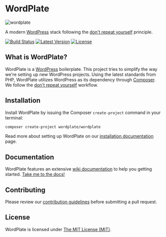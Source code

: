 WordPlate
=========

![wordplate](https://cloud.githubusercontent.com/assets/499192/9743256/a84e145c-5665-11e5-9ed1-235c0b395459.png)

A modern [WordPress](https://github.com/WordPress/WordPress) stack following the [don't repeat yourself](http://en.wikipedia.org/wiki/Don't_repeat_yourself) principle.

[![Build Status](https://img.shields.io/travis/wordplate/framework/master.svg?style=flat)](https://travis-ci.org/wordplate/framework)
[![Latest Version](https://img.shields.io/github/release/wordplate/wordplate.svg?style=flat)](https://github.com/wordplate/wordplate/releases)
[![License](https://img.shields.io/packagist/l/wordplate/wordplate.svg?style=flat)](https://packagist.org/packages/wordplate/wordplate)

## What is WordPlate?

WordPlate is a [WordPress](https://github.com/WordPress/WordPress) boilerplate. This project tries to simplify the way we're setting up new WordPress projects. Using the latest standards from PHP, WordPlate utilizes WordPress as its dependency through [Composer](https://getcomposer.org/). We follow the [don't repeat yourself](http://en.wikipedia.org/wiki/Don't_repeat_yourself) workflow.

## Installation

Install WordPlate by issuing the Composer `create-project` command in your terminal:

```bash
composer create-project wordplate/wordplate
```

Read more about setting up WordPlate on our [installation documentation](https://github.com/wordplate/wordplate/wiki/installation) page.

## Documentation

WordPlate features an extensive [wiki documentation](https://github.com/wordplate/wordplate/wiki) to help you getting started. [Take me to the docs!](https://github.com/wordplate/wordplate/wiki)

## Contributing

Please review our [contribution guidelines](https://github.com/wordplate/framework/blob/master/CONTRIBUTING.md) before submitting a pull request.

## License

WordPlate is licensed under [The MIT License (MIT)](LICENSE).

